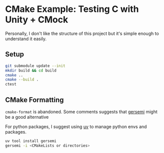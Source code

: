 # CMake Example: Testing C with Unity + CMock

Personally, I don't like the structure of this project but it's simple enough to understand it easily.

## Setup

```bash
git submodule update --init
mkdir build && cd build
cmake ..
cmake --build .
ctest
```

## CMake Formatting

`cmake-format` is abandoned.
Some comments suggests that [gersemi](https://github.com/BlankSpruce/gersemi) might be a good alternative

For python packages, I suggest using [uv](https://docs.astral.sh/uv/) to manage python envs and packages.

```bash
uv tool install gersemi
gersemi -i <CMakeLists or directories>
```
